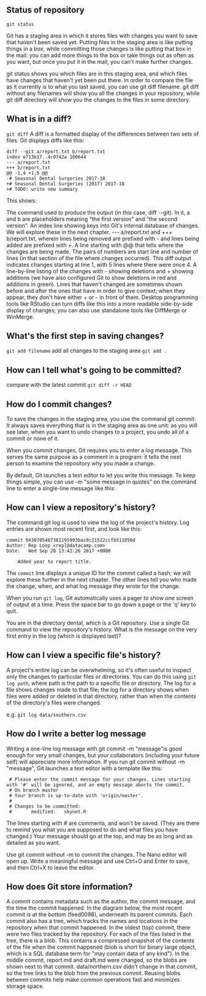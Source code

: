 ## Status of repository

```git status```

Git has a staging area in which it stores files with changes you want to save that haven't been saved yet.
Putting files in the staging area is like putting things in a box, 
while committing those changes is like putting that box in the mail: 
you can add more things to the box or take things out as often as you want, but once you put it in the mail, you can't make further changes.

git status shows you which files are in this staging area, and which files have changes that haven't yet been put there.
In order to compare the file as it currently is to what you last saved, you can use git diff filename. 
git diff without any filenames will show you all the changes in your repository, while git diff directory will show you the changes to the files in some directory.



## What is in a diff?
```git diff```
A diff is a formatted display of the differences between two sets of files. Git displays diffs like this:

```
diff --git a/report.txt b/report.txt
index e713b17..4c0742a 100644
--- a/report.txt
+++ b/report.txt
@@ -1,4 +1,5 @@
-# Seasonal Dental Surgeries 2017-18
+# Seasonal Dental Surgeries (2017) 2017-18
+# TODO: write new summary
```

This shows:

The command used to produce the output (in this case, diff --git). In it, a and b are placeholders meaning "the first version" and "the second version".
An index line showing keys into Git's internal database of changes. We will explore these in the next chapter.
--- a/report.txt and +++ b/report.txt, wherein lines being removed are prefixed with - and lines being added are prefixed with +.
A line starting with @@ that tells where the changes are being made. The pairs of numbers are start line and number of lines (in that section of the file where changes occurred). This diff output indicates changes starting at line 1, with 5 lines where there were once 4.
A line-by-line listing of the changes with - showing deletions and + showing additions (we have also configured Git to show deletions in red and additions in green). Lines that haven't changed are sometimes shown before and after the ones that have in order to give context; when they appear, they don't have either + or - in front of them.
Desktop programming tools like RStudio can turn diffs like this into a more readable side-by-side display of changes; you can also use standalone tools like DiffMerge or WinMerge.

## What's the first step in saving changes?
```git add filename```
add all changes to the staging area
```git add .```

## How can I tell what's going to be committed?
compare with the latest commit
```git diff -r HEAD```

## How do I commit changes?
To save the changes in the staging area, you use the command git commit. It always saves everything that is in the staging area as one unit: as you will see later, when you want to undo changes to a project, you undo all of a commit or none of it.

When you commit changes, Git requires you to enter a log message. This serves the same purpose as a comment in a program: it tells the next person to examine the repository why you made a change.

By default, Git launches a text editor to let you write this message. To keep things simple, you can use -m "some message in quotes" on the command line to enter a single-line message like this:

## How can I view a repository's history?
The command git log is used to view the log of the project's history. Log entries are shown most recent first, and look like this:

```
commit 0430705487381195993bac9c21512ccfb511056d
Author: Rep Loop <repl@datacamp.com>
Date:   Wed Sep 20 13:42:26 2017 +0000

    Added year to report title.
 ```

The ```commit``` line displays a unique ID for the commit called a hash; we will explore these further in the next chapter. The other lines tell you who made the change, when, and what log message they wrote for the change.

When you run ```git log```, Git automatically uses a pager to show one screen of output at a time. Press the space bar to go down a page or the 'q' key to quit.

You are in the directory dental, which is a Git repository. Use a single Git command to view the repository's history. What is the message on the very first entry in the log (which is displayed last)?

## How can I view a specific file's history?
A project's entire log can be overwhelming, so it's often useful to inspect only the changes to particular files or directories. You can do this using ```git log path```, where path is the path to a specific file or directory. The log for a file shows changes made to that file; the log for a directory shows when files were added or deleted in that directory, rather than when the contents of the directory's files were changed.

e.g. ```git log data/southern.csv```

## How do I write a better log message
Writing a one-line log message with git commit -m "message"is good enough for very small changes, but your collaborators (including your future self) will appreciate more information. If you run git commit without -m "message", Git launches a text editor with a template like this:
```
 # Please enter the commit message for your changes. Lines starting with '#' will be ignored, and an empty message aborts the commit.
 # On branch master
 # Your branch is up-to-date with 'origin/master'.
 #
 # Changes to be committed:
 #       modified:   skynet.R
```
The lines starting with # are comments, and won't be saved. (They are there to remind you what you are supposed to do and what files you have changed.) Your message should go at the top, and may be as long and as detailed as you want.

Use git commit without -m to commit the changes. The Nano editor will open up. Write a meaningful message and use Ctrl+O and Enter to save, and then Ctrl+X to leave the editor.

## How does Git store information?
A commit contains metadata such as the author, the commit message, and the time the commit happened. In the diagram below, the most recent commit is at the bottom (feed0098), underneath its parent commits.
Each commit also has a tree, which tracks the names and locations in the repository when that commit happened. In the oldest (top) commit, there were two files tracked by the repository.
For each of the files listed in the tree, there is a blob. This contains a compressed snapshot of the contents of the file when the commit happened (blob is short for binary large object, which is a SQL database term for "may contain data of any kind"). In the middle commit, report.md and draft.md were changed, so the blobs are shown next to that commit. data/northern.csv didn't change in that commit, so the tree links to the blob from the previous commit. Reusing blobs between commits help make common operations fast and minimizes storage space.

